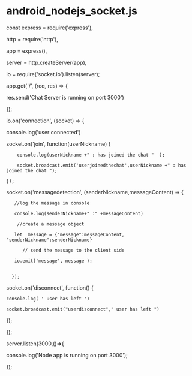 # android_nodejs_socket.js


const express = require('express'),

http = require('http'),

app = express(),

server = http.createServer(app),

io = require('socket.io').listen(server);

app.get('/', (req, res) => {



res.send('Chat Server is running on port 3000')

});

io.on('connection', (socket) => {


console.log('user connected')


socket.on('join', function(userNickname) {


        console.log(userNickname +" : has joined the chat "  );

        socket.broadcast.emit('userjoinedthechat',userNickname +" : has joined the chat ");

    });


socket.on('messagedetection', (senderNickname,messageContent) => {

      
       //log the message in console 

       console.log(senderNickname+" :" +messageContent)

        //create a message object 

       let  message = {"message":messageContent, "senderNickname":senderNickname}

          // send the message to the client side  

       io.emit('message', message );

     
      });

      
 socket.on('disconnect', function() {

    console.log( ' user has left ')

    socket.broadcast.emit("userdisconnect"," user has left ") 

});



});


server.listen(3000,()=>{



console.log('Node app is running on port 3000');



});
